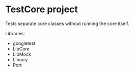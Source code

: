 # TestCore project
Tests separate core classes without running the core itself.

Libraries:
* googletest
* LibCore
* LibMock
* Library
* Port
